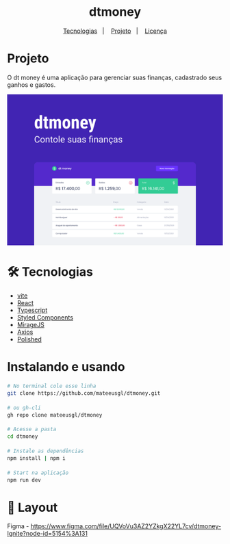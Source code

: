 <h1 align="center">dtmoney</h1>

<p align="center">
  <a href="#-tecnologias">Tecnologias</a>&nbsp;&nbsp;&nbsp;|&nbsp;&nbsp;&nbsp;
  <a href="#-projeto">Projeto</a>&nbsp;&nbsp;&nbsp;|&nbsp;&nbsp;&nbsp;
  <a href="#memo-licença">Licença</a>
</p>

<h1>Projeto</h1>
<p>O dt money é uma aplicação para gerenciar suas finanças, cadastrado seus ganhos e gastos.</p>
<p align="center">
	<img src="./.github/preview.svg">
</p>

# 🛠 Tecnologias

- [vite](https://vitejs.dev/)
- [React](https://reactjs.org)
- [Typescript](https://typescriptlang.org/)
- [Styled Components](https://styled-components.com/)
- [MirageJS](https://miragejs.com/)
- [Axios](https://github.com/axios/axios)
- [Polished](https://polished.js.org/)

# Instalando e usando
```bash
# No terminal cole esse linha
git clone https://github.com/mateeusgl/dtmoney.git

# ou gh-cli
gh repo clone mateeusgl/dtmoney

# Acesse a pasta
cd dtmoney

# Instale as dependências
npm install | npm i

# Start na aplicação
npm run dev
```

# 🎨 Layout

Figma - https://www.figma.com/file/UQVoVu3AZ2YZkgX22YL7cv/dtmoney-Ignite?node-id=5154%3A131
